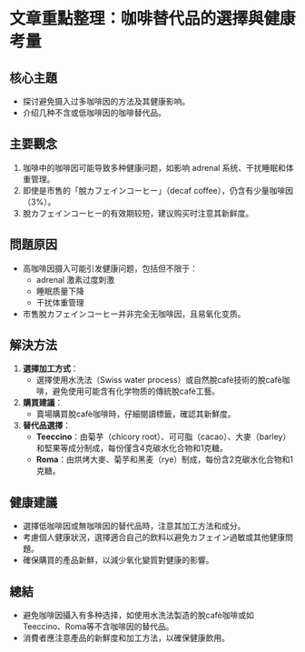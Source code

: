 # 文章重點整理：咖啡替代品的選擇與健康考量

## 核心主題
- 探讨避免摄入过多咖啡因的方法及其健康影响。
- 介绍几种不含或低咖啡因的咖啡替代品。

## 主要觀念
1. 咖啡中的咖啡因可能导致多种健康问题，如影响 adrenal 系统、干扰睡眠和体重管理。
2. 即使是市售的「脫カフェインコーヒー」（decaf coffee），仍含有少量咖啡因（3%）。
3. 脫カフェインコーヒー的有效期较短，建议购买时注意其新鲜度。

## 問題原因
- 高咖啡因摄入可能引发健康问题，包括但不限于：
  - adrenal 激素过度刺激
  - 睡眠质量下降
  - 干扰体重管理
- 市售脫カフェインコーヒー并非完全无咖啡因，且易氧化变质。

## 解決方法
1. **選擇加工方式**：
   - 選擇使用水洗法（Swiss water process）或自然脫cafè技術的脫cafè咖啡，避免使用可能含有化学物质的傳統脫cafè工藝。
2. **購買建議**：
   - 賣場購買脫cafè咖啡時，仔細閱讀標籤，確認其新鮮度。
3. **替代品選擇**：
   - **Teeccino**：由菊芋（chicory root）、可可脂（cacao）、大麥（barley）和堅果等成分制成，每份僅含4克碳水化合物和1克糖。
   - **Roma**：由烘烤大麥、菊芋和黑麦（rye）制成，每份含2克碳水化合物和1克糖。

## 健康建議
- 選擇低咖啡因或無咖啡因的替代品時，注意其加工方法和成分。
- 考慮個人健康狀況，選擇適合自己的飲料以避免カフェイン過敏或其他健康問題。
- 確保購買的產品新鮮，以減少氧化變質對健康的影響。

## 總結
- 避免咖啡因攝入有多种选择，如使用水洗法製造的脫cafè咖啡或如Teeccino、Roma等不含咖啡因的替代品。
- 消費者應注意產品的新鮮度和加工方法，以確保健康飲用。